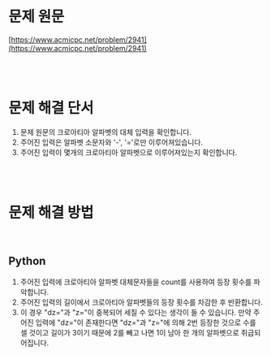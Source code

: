# 문제 원문

[https://www.acmicpc.net/problem/2941](https://www.acmicpc.net/problem/2941)

<br><br>

# 문제 해결 단서

1. 문제 원문의 크로아티아 알파벳의 대체 입력을 확인합니다.
2. 주어진 입력은 알파벳 소문자와 '-', '='로만 이루어져있습니다.
3. 주어진 입력이 몇개의 크로아티아 알파벳으로 이루어져있는지 확인합니다.

<br><br>

# 문제 해결 방법

<br>

## Python

1. 주어진 입력에 크로아티아 알파벳 대체문자들을 count를 사용하여 등장 횟수를 파악합니다.
2. 주어진 입력의 길이에서 크로아티아 알파벳들의 등장 횟수를 차감한 후 반환합니다.
3. 이 경우 "dz="과 "z="이 중복되어 세질 수 있다는 생각이 들 수 있습니다.
   만약 주어진 입력에 "dz="이 존재한다면 "dz="과 "z="에 의해 2번 등장한 것으로 수를 셀 것이고 길이가 3이기 때문에 2를 빼고 나면 1이 남아 한 개의 알파벳으로 취급되어집니다.
